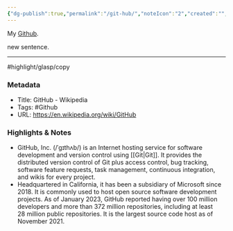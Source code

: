 ```yaml
---
{"dg-publish":true,"permalink":"/git-hub/","noteIcon":"2","created":"","updated":""}
---
```


My [Github](https://github.com/ekliao).

new sentence.

---
#highlight/glasp/copy 
### Metadata
- Title: GitHub - Wikipedia
- Tags: #Github
- URL: https://en.wikipedia.org/wiki/GitHub

### Highlights & Notes
- GitHub, Inc. (/ˈɡɪthʌb/) is an Internet hosting service for software development and version control using [[Git\|Git]]. It provides the distributed version control of Git plus access control, bug tracking, software feature requests, task management, continuous integration, and wikis for every project.
- Headquartered in California, it has been a subsidiary of Microsoft since 2018.  It is commonly used to host open source software development projects. As of January 2023, GitHub reported having over 100 million developers and more than 372 million repositories, including at least 28 million public repositories. It is the largest source code host as of November 2021.

